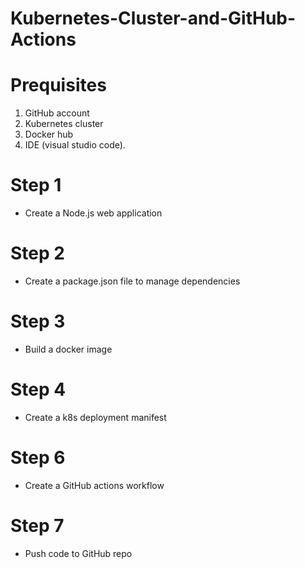 # Kubernetes-Cluster-and-GitHub-Actions

# Prequisites 
1. GitHub account
2. Kubernetes cluster
3. Docker hub
4. IDE (visual studio code).

# Step 1
* Create a Node.js web application

# Step 2
* Create a package.json file to manage dependencies

# Step 3
* Build a docker image

# Step 4
* Create a k8s deployment manifest

# Step 6
* Create a GitHub actions workflow

# Step 7
* Push code to GitHub repo
